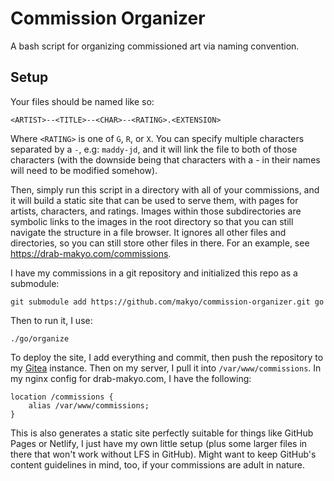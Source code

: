 # Commission Organizer

A bash script for organizing commissioned art via naming convention.

## Setup

Your files should be named like so:

    <ARTIST>--<TITLE>--<CHAR>--<RATING>.<EXTENSION>

Where `<RATING>` is one of `G`, `R`, or `X`. You can specify multiple characters separated by a `-`, e.g: `maddy-jd`, and it will link the file to both of those characters (with the downside being that characters with a - in their names will need to be modified somehow).

Then, simply run this script in a directory with all of your commissions, and it will build a static site that can be used to serve them, with pages for artists, characters, and ratings. Images within those subdirectories are symbolic links to the images in the root directory so that you can still navigate the structure in a file browser. It ignores all other files and directories, so you can still store other files in there. For an example, see <https://drab-makyo.com/commissions>.

I have my commissions in a git repository and initialized this repo as a submodule:

    git submodule add https://github.com/makyo/commission-organizer.git go

Then to run it, I use:

    ./go/organize

To deploy the site, I add everything and commit, then push the repository to my [Gitea](https://gitea.com) instance. Then on my server, I pull it into `/var/www/commissions`. In my nginx config for drab-makyo.com, I have the following:

    location /commissions {
        alias /var/www/commissions;
    }

This is also generates a static site perfectly suitable for things like GitHub Pages or Netlify, I just have my own little setup (plus some larger files in there that won't work without LFS in GitHub). Might want to keep GitHub's content guidelines in mind, too, if your commissions are adult in nature.
